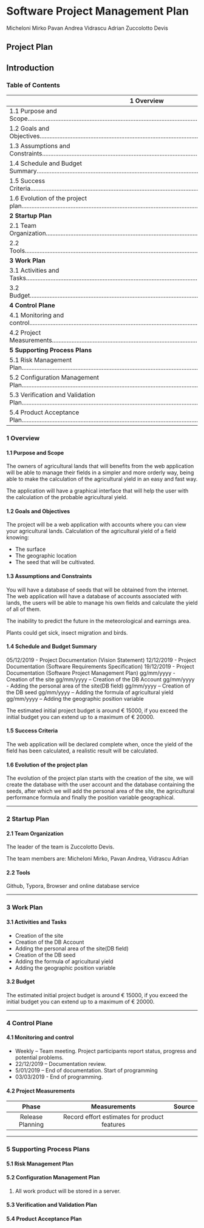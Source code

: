 # Software Project Management Plan

Micheloni Mirko        Pavan Andrea        Vidrascu Adrian        Zuccolotto Devis

## Project Plan

## Introduction

### Table of Contents
| 1 Overview                                                   |
| ------------------------------------------------------------ |
| 1.1 Purpose and Scope............................................................................................................................................. |
| 1.2 Goals and Objectives.......................................................................................................................................... |
| 1.3  Assumptions and Constraints.......................................................................................................................... |
| 1.4 Schedule and Budget Summary........................................................................................................................ |
| 1.5 Success Criteria................................................................................................................................................... |
| 1.6 Evolution of the project plan............................................................................................................................. |
| **2** **Startup Plan**                                       |
| 2.1        Team Organization....................................................................................................................................... |
| 2.2        Tools............................................................................................................................................................... |
| **3** **Work Plan**                                          |
| 3.1        Activities and Tasks...................................................................................................................................... |
| 3.2        Budget........................................................................................................................................................... |
| **4** **Control Plane**                                      |
| 4.1        Monitoring and control............................................................................................................................... |
| 4.2        Project Measurements................................................................................................................................ |
| **5** **Supporting Process Plans**                           |
| 5.1        Risk Management Plan................................................................................................................................ |
| 5.2       Configuration Management Plan................................................................................................................ |
| 5.3       Verification and Validation Plan.................................................................................................................. |
| 5.4       Product Acceptance Plan............................................................................................................................. |

### 1 Overview

#### 1.1 Purpose and Scope

The owners of agricultural lands that will benefits from the web application will be able to manage their fields in a simpler and more orderly way, being able to make the calculation of the agricultural yield in an easy and fast way.

The application will have a graphical interface that will help the user with the calculation of the probable agricultural yield.

#### 1.2 Goals and Objectives

The project will be a web application with accounts where you can view your agricultural lands.    Calculation of the agricultural yield of a field knowing: 

- The surface 
- The geographic location 
- The seed that will be cultivated.

#### 1.3 Assumptions and Constraints

You will have a database of seeds that will be obtained from the internet. The web application will have a database of accounts associated with lands, the users will be able to manage his own fields and calculate the yield of all of them.

The inability to predict the future in the meteorological and earnings area.

Plants could get sick, insect migration and birds.

#### 1.4 Schedule and Budget Summary

05/12/2019 - Project Documentation (Vision Statement) 
12/12/2019 - Project Documentation (Software Requirements Specification) 
19/12/2019 - Project Documentation (Software Project Management Plan)                                             gg/mm/yyyy - Creation of the site
gg/mm/yyyy – Creation of the DB Account
gg/mm/yyyy - Adding the personal area of the site(DB field)
gg/mm/yyyy – Creation of the DB seed
gg/mm/yyyy – Adding the formula of agricultural yield 
gg/mm/yyyy – Adding the geographic position variable

The estimated initial project budget is around € 15000, if you exceed the initial budget you can extend up to a maximum of € 20000.

#### 1.5 Success Criteria

The web application will be declared complete when, once the yield of the field has been calculated, a realistic result will be calculated.

#### 1.6 Evolution of the project plan

The evolution of the project plan starts with the creation of the site, we will create the database with the user account and the database containing the seeds, after which we will add the personal area of the site, the agricultural performance formula and finally the position variable geographical.

___________

### 2 Startup Plan 

#### 2.1 Team Organization

The leader of the team is Zuccolotto Devis.

The team members are: Micheloni Mirko, Pavan Andrea, Vidrascu Adrian

#### 2.2 Tools

Github, Typora, Browser and online database service

__________

### 3 Work Plan

#### 3.1 Activities and Tasks

- Creation of the site
- Creation of the DB Account
- Adding the personal area of the site(DB field)
- Creation of the DB seed
- Adding the formula of agricultural yield 
- Adding the geographic position variable

#### 3.2 Budget

The estimated initial project budget is around € 15000, if you exceed the initial budget you can extend up to a maximum of € 20000.

__________

### 4 Control Plane

#### 4.1 Monitoring and control

- Weekly      –  Team meeting. Project participants report status, progress and potential problems.
- 22/12/2019   –   Documentation review.
- 5/01/2019   –   End of documentation. Start of programming
- 03/03/2019   -   End of programming.

#### 4.2 Project Measurements

|      Phase       |                 Measurements                 | Source |
| :--------------: | :------------------------------------------: | :----: |
| Release Planning | Record effort estimates for product features |        |

______

### 5 Supporting Process Plans

#### 5.1 Risk Management Plan

#### 5.2 Configuration Management Plan

1. All work product will be stored in a server.

#### 5.3 Verification and Validation Plan

#### 5.4 Product Acceptance Plan